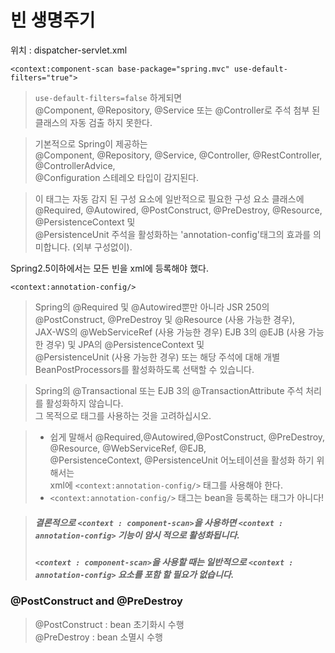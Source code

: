 
# 빈 생명주기

위치 : dispatcher-servlet.xml

`<context:component-scan base-package="spring.mvc" use-default-filters="true">`
> `use-default-filters=false` 하게되면  
> @Component, @Repository, @Service 또는 @Controller로 주석 첨부 된 클래스의 자동 검출 하지 못한다.  

> 기본적으로 Spring이 제공하는  
> @Component, @Repository, @Service, @Controller, @RestController, @ControllerAdvice,  
> @Configuration 스테레오 타입이 감지된다.  

> 이 태그는 자동 감지 된 구성 요소에 일반적으로 필요한 구성 요소 클래스에  
> @Required, @Autowired, @PostConstruct, @PreDestroy, @Resource, @PersistenceContext 및  
> @PersistenceUnit 주석을 활성화하는 'annotation-config'태그의 효과를 의미합니다. (외부 구성없이).  
 
 Spring2.5이하에서는 모든 빈을 xml에 등록해야 했다.  
 
 
`<context:annotation-config/>`
 > Spring의 @Required 및 @Autowired뿐만 아니라 JSR 250의 @PostConstruct, @PreDestroy 및 @Resource (사용 가능한 경우),  
 > JAX-WS의 @WebServiceRef (사용 가능한 경우) EJB 3의 @EJB (사용 가능한 경우) 및 JPA의 @PersistenceContext 및  
 > @PersistenceUnit (사용 가능한 경우) 또는 해당 주석에 대해 개별 BeanPostProcessors를 활성화하도록 선택할 수 있습니다.  
 
 > Spring의 @Transactional 또는 EJB 3의 @TransactionAttribute 주석 처리를 활성화하지 않습니다.  
 > 그 목적으로 <tx : annotation-driven> 태그를 사용하는 것을 고려하십시오.  
 
 > * 쉽게 말해서 @Required,@Autowired,@PostConstruct, @PreDestroy, @Resource, @WebServiceRef, @EJB,  
 > @PersistenceContext, @PersistenceUnit 어노테이션을 활성화 하기 위해서는  
 > xml에 `<context:annotation-config/>` 태그를 사용해야 한다.  
 > * `<context:annotation-config/>` 태그는 bean을 등록하는 태그가 아니다!
 
 > ##### 결론적으로 `<context : component-scan>`을 사용하면 `<context : annotation-config>` 기능이 암시 적으로 활성화됩니다.  
 > ##### `<context : component-scan>`을 사용할 때는 일반적으로 `<context : annotation-config>` 요소를 포함 할 필요가 없습니다.


### @PostConstruct and @PreDestroy
> @PostConstruct : bean 초기화시 수행  
> @PreDestroy : bean 소멸시 수행  
